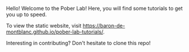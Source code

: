 Hello! Welcome to the Pober Lab! Here, you will find some tutorials to get you up to speed.

To view the static website, visit https://baron-de-montblanc.github.io/pober-lab-tutorials/.

Interesting in contributing? Don't hesitate to clone this repo!
